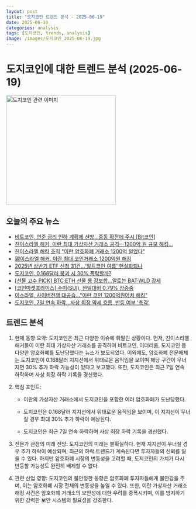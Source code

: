 ```yaml
---
layout: post
title: "도지코인 트렌드 분석 - 2025-06-19"
date: 2025-06-19
categories: analysis
tags: [도지코인, trends, analysis]
image: /images/도지코인_2025-06-19.jpg
---
```


# 도지코인에 대한 트렌드 분석 (2025-06-19)

<img src="https://nan0silver.github.io/doge_trend_monitoring/images/도지코인_2025-06-19.jpg" alt="도지코인 관련 이미지" width="300">

## 오늘의 주요 뉴스

- [비트코인</b>, 연준 금리 인하 계획에 선방…중동 확전에 주시 [Bit코인</b>]](https://www.etoday.co.kr/news/view/2480150)
- [친이스라엘 해커, 이란 최대 가상자산 거래소 공격⋯1200억 원 규모 해킹...](https://www.etoday.co.kr/news/view/2480183)
- [친이스라엘 해킹 조직 &quot;이란 암호화폐 거래소 1200억 털었다&quot;](https://www.asiatoday.co.kr/view.php?key=20250619010009497)
- [親이스라엘 해커, 이란 최대 코인</b>거래소 1200억원 해킹](https://www.munhwa.com/article/11513153?ref=naver)
- [2025년 상반기 ETF 신청 31건...‘알트코인</b> 여름’ 현실화되나](http://coinreaders.com/167407)
- [도지코인</b>, 0.168달러 붕괴 시 30% 폭락할까?](http://coinreaders.com/167406)
- [[선물 고수 PICK] BTC·ETH 선물 롱 강보합…알트는 BAT·WLD 강세](https://www.tokenpost.kr/news/cryptocurrency/259045)
- [[코인</b>마켓프라이스] 수이(SUI), 전일대비 0.79% 상승중](http://www.smarttimes.co.kr/news/articleView.html?idxno=34453)
- [이스라엘, 사이버전쟁 대공습…&quot;이란 코인</b> 1200억원어치 해킹&quot;](https://www.joongang.co.kr/article/25344926)
- [도지코인</b>, 7일 연속 하락…사상 최장 약세 흐름, 반등 여부 '촉각'](https://www.tokenpost.kr/news/cryptocurrency/259036)

## 트렌드 분석

1. 현재 동향 요약: 도지코인은 최근 다양한 이슈에 휘말린 상황이다. 먼저, 친이스라엘 해커들이 이란 최대 가상자산 거래소를 공격하여 비트코인, 이더리움, 도지코인 등 다양한 암호화폐를 도난당했다는 뉴스가 보도되었다. 이외에도, 암호화폐 전문매체는 도지코인이 0.168달러 지지선에서 위태로운 움직임을 보이며 해당 구간이 무너지면 30% 추가 하락 가능성이 있다고 보고했다. 또한, 도지코인은 최근 7일 연속 하락하며 사상 최장 하락 기록을 경신했다.



2. 핵심 포인트: 

   - 이란의 가상자산 거래소에서 도지코인을 포함한 여러 암호화폐가 도난당했다.

   - 도지코인은 0.168달러 지지선에서 위태로운 움직임을 보이며, 이 지지선이 무너질 경우 최대 30% 추가 하락이 예상된다.

   - 도지코인은 최근 7일 연속 하락하며 사상 최장 하락 기록을 경신했다.



3. 전문가 관점의 미래 전망: 도지코인의 미래는 불확실하다. 현재 지지선이 무너질 경우 추가 하락이 예상되며, 최근의 하락 트렌드가 계속된다면 투자자들의 신뢰를 잃을 수 있다. 하지만 암호화폐 시장의 변동성을 고려할 때, 도지코인의 가치가 다시 반등할 가능성도 완전히 배제할 수 없다.



4. 관련 산업 영향: 도지코인의 불안정한 동향은 암호화폐 투자자들에게 불안감을 주며, 이는 암호화폐 시장 전체의 변동성을 높일 수 있다. 또한, 이란 가상자산 거래소 해킹 사건은 암호화폐 거래소의 보안성에 대한 우려를 증폭시키며, 이를 방지하기 위한 강력한 보안 시스템의 필요성을 강조한다.